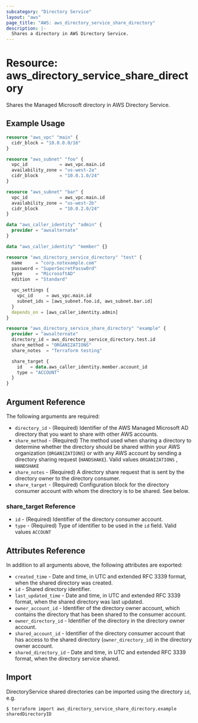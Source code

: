 ```yaml
---
subcategory: "Directory Service"
layout: "aws"
page_title: "AWS: aws_directory_service_share_directory"
description: |-
  Shares a directory in AWS Directory Service.
---
```


# Resource: aws_directory_service_share_directory

Shares the Managed Microsoft directory in AWS Directory Service.

## Example Usage

```terraform
resource "aws_vpc" "main" {
  cidr_block = "10.0.0.0/16"
}

resource "aws_subnet" "foo" {
  vpc_id            = aws_vpc.main.id
  availability_zone = "us-west-2a"
  cidr_block        = "10.0.1.0/24"
}

resource "aws_subnet" "bar" {
  vpc_id            = aws_vpc.main.id
  availability_zone = "us-west-2b"
  cidr_block        = "10.0.2.0/24"
}

data "aws_caller_identity" "admin" {
  provider = "awsalternate"
}

data "aws_caller_identity" "member" {}

resource "aws_directory_service_directory" "test" {
  name     = "corp.notexample.com"
  password = "SuperSecretPassw0rd"
  type     = "MicrosoftAD"
  edition  = "Standard"

  vpc_settings {
    vpc_id     = aws_vpc.main.id
    subnet_ids = [aws_subnet.foo.id, aws_subnet.bar.id]
  }
  depends_on = [aws_caller_identity.admin]
}

resource "aws_directory_service_share_directory" "example" {
  provider = "awsalternate"
  directory_id = aws_directory_service_directory.test.id
  share_method = "ORGANIZATIONS"
  share_notes  = "Terraform testing"

  share_target {
    id   = data.aws_caller_identity.member.account_id
    type = "ACCOUNT"
  }
}
```

## Argument Reference

The following arguments are required:

* `directory_id` - (Required) Identifier of the AWS Managed Microsoft AD directory that you want to share with other AWS accounts.
* `share_method` - (Required) The method used when sharing a directory to determine whether the directory should be shared within your AWS organization (`ORGANIZATIONS`) or with any AWS account by sending a directory sharing request (`HANDSHAKE`). Valid values `ORGANIZATIONS` , `HANDSHAKE`
* `share_notes` - (Required) A directory share request that is sent by the directory owner to the directory consumer.
* `share_target` - (Required) Configuration block for the directory consumer account with whom the directory is to be shared. See below.

### share_target Reference

* `id` - (Required) Identifier of the directory consumer account.
* `type` - (Required) Type of identifier to be used in the `id` field. Valid values `ACCOUNT`

## Attributes Reference

In addition to all arguments above, the following attributes are exported:

* `created_time` - Date and time, in UTC and extended RFC 3339 format, when the shared directory was created.
* `id` - Shared directory identifier.
* `last_updated_time` - Date and time, in UTC and extended RFC 3339 format, when the shared directory was last updated.
* `owner_account_id` - Identifier of the directory owner account, which contains the directory that has been shared to the consumer account.
* `owner_directory_id` - Identifier of the directory in the directory owner account.
* `shared_account_id` - Identifier of the directory consumer account that has access to the shared directory (`owner_directory_id`) in the directory owner account.
* `shared_directory_id` - Date and time, in UTC and extended RFC 3339 format, when the directory service shared.

## Import

DirectoryService shared  directories can be imported using the directory `id`, e.g.

```
$ terraform import aws_directory_service_share_directory.example sharedDirectoryID
```
